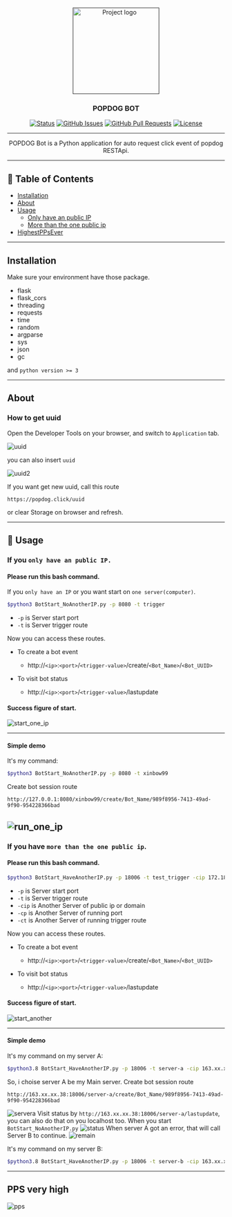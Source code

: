 <p align="center">
  <a href="" rel="noopener">
 <img width=200px height=200px src="./DemoPhotos/robot.png" alt="Project logo"></a>
</p>
<h3 align="center">POPDOG BOT</h3>

<div align="center">

[![Status](https://img.shields.io/badge/status-active-success.svg)]()
[![GitHub Issues](https://img.shields.io/github/issues/XinBow99/popdog_bot.svg)](https://github.com/XinBow99/popdog_bot/issues)
[![GitHub Pull Requests](https://img.shields.io/github/issues-pr/XinBow99/popdog_bot.svg)](https://github.com/XinBow99/popdog_bot/pulls)
[![License](https://img.shields.io/badge/license-MIT-blue.svg)](/LICENSE)

</div>

---

<p align="center"> POPDOG Bot is a Python application for auto request click event of popdog RESTApi.
    <br> 
</p>

---

## 📝 Table of Contents

- [Installation](#Installation)
- [About](#about)
- [Usage](#usage)
  - [Only have an public IP](#OnlyHaveAnPublicIP)
  - [More than the one public ip](#HaveManyPublicIP)
- [HighestPPsEver](#pps)
---

## Installation <a name = "Installation"></a>

Make sure your environment have those package.
- flask
- flask_cors
- threading
- requests
- time
- random
- argparse
- sys
- json
- gc

and `python version >= 3`

---

## About <a name = "about"></a>
### How to get uuid
Open the Developer Tools on your browser, and switch to `Application` tab.

![uuid](./DemoPhotos/uuid.png "uuid")

you can also insert `uuid`

![uuid2](./DemoPhotos/console.png "uuid2")

If you want get new uuid, call this route 
```
https://popdog.click/uuid
```
or clear Storage on browser and refresh.

---

## 🏁 Usage <a name = "usage"></a>
### If you `only have an public IP.` <a name="OnlyHaveAnPublicIP"></a>
#### Please run this bash command. 
If you `only have an IP` or you want start on `one server(computer)`.
```bash
$python3 BotStart_NoAnotherIP.py -p 8080 -t trigger
```
- `-p` is Server start port
- `-t` is Server trigger route

Now you can access these routes.

- To create a bot event
  - http://`<ip>`:`<port>`/`<trigger-value>`/create/`<Bot_Name>`/`<Bot_UUID>`

- To visit bot status

  - http://`<ip>`:`<port>`/`<trigger-value>`/lastupdate

#### Success figure of start.
![start_one_ip](./DemoPhotos/start_one_ip.png "start_one_ip")

---

#### Simple demo
It's my command:
```bash
$python3 BotStart_NoAnotherIP.py -p 8080 -t xinbow99
```
Create bot session route
```
http://127.0.0.1:8080/xinbow99/create/Bot_Name/989f8956-7413-49ad-9f90-954228366bad
```
![run_one_ip](./DemoPhotos/run_one_ip.png "run_one_ip")
---
### If you have `more than the one public ip`.<a name="HaveManyPublicIP"></a>
#### Please run this bash command. 
```bash
$python3 BotStart_HaveAnotherIP.py -p 18006 -t test_trigger -cip 172.18.18.18 -cp 18006 -ct test_trigger
```
- `-p` is Server start port
- `-t` is Server trigger route
- `-cip` is Another Server of public ip or domain
- `-cp` is Another Server of running port
- `-ct` is Another Server of running trigger route

Now you can access these routes.

- To create a bot event
  - http://`<ip>`:`<port>`/`<trigger-value>`/create/`<Bot_Name>`/`<Bot_UUID>`

- To visit bot status

  - http://`<ip>`:`<port>`/`<trigger-value>`/lastupdate

#### Success figure of start.
![start_another](./DemoPhotos/start_another.png "start_another")

---

#### Simple demo
It's my command on my server A:
```bash
$python3.8 BotStart_HaveAnotherIP.py -p 18006 -t server-a -cip 163.xx.xx.37 -cp 18006 -ct server-b
```
So, i choise server A be my Main server. Create bot session route
```
http://163.xx.xx.38:18006/server-a/create/Bot_Name/989f8956-7413-49ad-9f90-954228366bad
```
![servera](./DemoPhotos/server-a.png "servera")
Visit status by `http://163.xx.xx.38:18006/server-a/lastupdate`, you can also do that on you localhost too. When you start `BotStart_NoAnotherIP.py`
![status](./DemoPhotos/status.png "status")
When server A got an error, that will call Server B to continue.
![remain](./DemoPhotos/remain.png "remain")

It's my command on my server B:
```bash
$python3.8 BotStart_HaveAnotherIP.py -p 18006 -t server-b -cip 163.xx.xx.38 -cp 18006 -ct server-a
```
---
## PPS very high <a name = "pps"></a>
![pps](./DemoPhotos/pps.png "pps")




